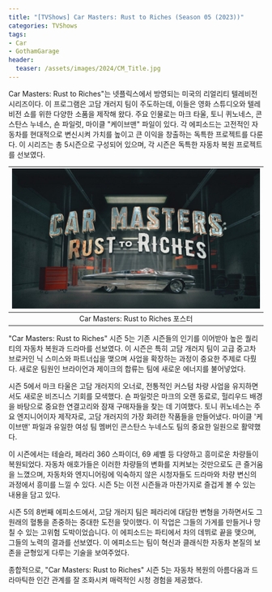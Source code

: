 ```yaml
---
title: "[TVShows] Car Masters: Rust to Riches (Season 05 (2023))"
categories: TVShows
tags:
- Car
- GothamGarage
header:
  teaser: /assets/images/2024/CM_Title.jpg
---
```


Car Masters: Rust to Riches"는 넷플릭스에서 방영되는 미국의 리얼리티 텔레비전 시리즈이다. 이 프로그램은 고담 개러지 팀이 주도하는데, 이들은 영화 스튜디오와 텔레비전 쇼를 위한 다양한 소품을 제작해 왔다. 주요 인물로는 마크 타울, 토니 퀴노네스, 콘스탄스 누네스, 숀 파일럿, 마이클 "케이브맨" 파일이 있다. 각 에피소드는 고전적인 자동차를 현대적으로 변신시켜 가치를 높이고 큰 이익을 창출하는 독특한 프로젝트를 다룬다. 이 시리즈는 총 5시즌으로 구성되어 있으며, 각 시즌은 독특한 자동차 복원 프로젝트를 선보였다.​

|![](/assets/images/2024/CM_Title.jpg)|
|:---:|
|Car Masters: Rust to Riches 포스터|

"Car Masters: Rust to Riches" 시즌 5는 기존 시즌들의 인기를 이어받아 높은 퀄리티의 자동차 복원과 드라마를 선보였다. 이 시즌은 특히 고담 개러지 팀이 고급 중고차 브로커인 닉 스미스와 파트너십을 맺으며 사업을 확장하는 과정이 중요한 주제로 다뤘다. 새로운 팀원인 브라이언과 제이크의 합류는 팀에 새로운 에너지를 불어넣었다.

시즌 5에서 마크 타울은 고담 개러지의 오너로, 전통적인 커스텀 차량 사업을 유지하면서도 새로운 비즈니스 기회를 모색했다. 숀 파일럿은 마크의 오랜 동료로, 헐리우드 배경을 바탕으로 중요한 연결고리와 잠재 구매자들을 찾는 데 기여했다. 토니 퀴노네스는 주요 엔지니어이자 제작자로, 고담 개러지의 가장 화려한 작품들을 만들어냈다. 마이클 '케이브맨' 파일과 유일한 여성 팀 멤버인 콘스탄스 누네스도 팀의 중요한 일원으로 활약했다.

이 시즌에서는 테슬라, 페라리 360 스파이더, 69 셰벨 등 다양하고 흥미로운 차량들이 복원되었다. 자동차 애호가들은 이러한 차량들의 변화를 지켜보는 것만으로도 큰 즐거움을 느꼈으며, 자동차와 엔지니어링에 익숙하지 않은 시청자들도 드라마와 차량 변신의 과정에서 흥미를 느낄 수 있다. 시즌 5는 이전 시즌들과 마찬가지로 즐겁게 볼 수 있는 내용을 담고 있다.

시즌 5의 8번째 에피소드에서, 고담 개러지 팀은 페라리에 대담한 변형을 가하면서도 그 원래의 혈통을 존중하는 중대한 도전을 맞이했다. 이 작업은 그들의 가게를 만들거나 망칠 수 있는 고위험 도박이었습니다. 이 에피소드는 파티에서 차의 데뷔로 끝을 맺으며, 그들의 노력의 결과를 선보였다. 이 에피소드는 팀이 혁신과 클래식한 자동차 본질의 보존을 균형있게 다루는 기술을 보여주었다.

종합적으로, "Car Masters: Rust to Riches" 시즌 5는 자동차 복원의 아름다움과 드라마틱한 인간 관계를 잘 조화시켜 매력적인 시청 경험을 제공했다.